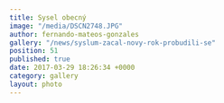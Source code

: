 ```yaml
---
title: Sysel obecný
image: "/media/DSCN2748.JPG"
author: fernando-mateos-gonzales
gallery: "/news/syslum-zacal-novy-rok-probudili-se"
position: 51
published: true
date: 2017-03-29 18:26:34 +0000
category: gallery
layout: photo
---
```

